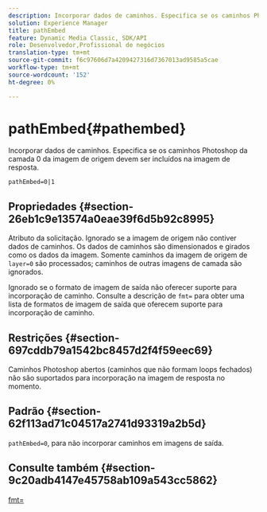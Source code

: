 ```yaml
---
description: Incorporar dados de caminhos. Especifica se os caminhos Photoshop da camada 0 da imagem de origem devem ser incluídos na imagem de resposta.
solution: Experience Manager
title: pathEmbed
feature: Dynamic Media Classic, SDK/API
role: Desenvolvedor,Profissional de negócios
translation-type: tm+mt
source-git-commit: f6c97606d7a4209427316d7367013ad9585a5cae
workflow-type: tm+mt
source-wordcount: '152'
ht-degree: 0%

---
```



# pathEmbed{#pathembed}

Incorporar dados de caminhos. Especifica se os caminhos Photoshop da camada 0 da imagem de origem devem ser incluídos na imagem de resposta.

`pathEmbed=0|1`

## Propriedades {#section-26eb1c9e13574a0eae39f6d5b92c8995}

Atributo da solicitação. Ignorado se a imagem de origem não contiver dados de caminhos. Os dados de caminhos são dimensionados e girados como os dados da imagem. Somente caminhos da imagem de origem de `layer=0` são processados; caminhos de outras imagens de camada são ignorados.

Ignorado se o formato de imagem de saída não oferecer suporte para incorporação de caminho. Consulte a descrição de `fmt=` para obter uma lista de formatos de imagem de saída que oferecem suporte para incorporação de caminho.

## Restrições {#section-697cddb79a1542bc8457d2f4f59eec69}

Caminhos Photoshop abertos (caminhos que não formam loops fechados) não são suportados para incorporação na imagem de resposta no momento.

## Padrão {#section-62f113ad71c04517a2741d93319a2b5d}

`pathEmbed=0`, para não incorporar caminhos em imagens de saída.

## Consulte também {#section-9c20adb4147e45758ab109a543cc5862}

[fmt=](../../../../../is-api/http-ref/image-serving-api-ref/c-http-protocol-reference/c-command-reference/r-is-http-fmt.md#reference-cdf10043423b45ba9fe15157fb3ae37a)
